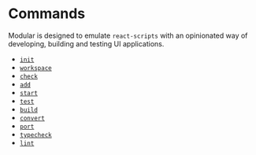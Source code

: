 # Commands

Modular is designed to emulate `react-scripts` with an opinionated way of
developing, building and testing UI applications.

- [`init`](./commands/1_init)
- [`workspace`](./commands/2_workspace)
- [`check`](./commands/3_check)
- [`add`](./commands/4_add)
- [`start`](./commands/5_start)
- [`test`](./commands/6_test)
- [`build`](./commands/7_build)
- [`convert`](./commands/8_convert)
- [`port`](./commands/9_port)
- [`typecheck`](./commands/10_typecheck)
- [`lint`](./commands/11_lint)
